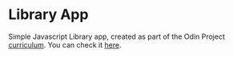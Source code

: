 # Library App

Simple Javascript Library app, created as part of the Odin Project [curriculum](https://www.theodinproject.com/courses/javascript/lessons/library). You can check it [here](https://martinsugasti.github.io/personal-library/).
